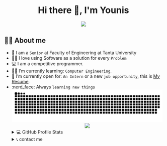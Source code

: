 <div align='center'>
 <h1>Hi there 👋, I'm Younis</h1>
</div>
<p align="center">
  <a href="https://github.com/DenverCoder1/readme-typing-svg"><img src="https://readme-typing-svg.herokuapp.com?lines=.Net+Developer;React+Native+Developer;Computer+Engineering+Student;Competitive+Programmer;DS%20|%20Algorithms%20|%20OOP%20;Always%20learning%20new%20things&center=true&width=500&height=50"></a>
</p>
<h2>💁‍♂️ About me </h2>
 <ul>
 <li>🏫 I am a <code>Senior</code> at Faculty of Engineering at Tanta University </li>
 <li>👨‍💻 I love using Software as a solution for every <code>Problem</code></li>
 <li>💻 I am a competitive programmer.</li>
 <li>👨‍🎓 I’m currently learning: <code>Computer Engineering</code>.</li>
 <li> 🤔 I’m currently open for: <code>An Intern</code> or a new <code>job opportunity</code>, this is <a href="https://drive.google.com/file/d/1W-cgVj0EuwfsKCZ-ISm6h6Hmx1BysRhF/view?usp=sharing">My Resume</a>.</li>
<li>:nerd_face: Always <code>learning new things</code></li>
<div align="center">
  <a href="https://github.com/AhmedYounis20">
  <img  src="https://github.com/1999AZZAR/1999AZZAR/blob/main/resources/img/grid-snake.svg"
       alt="snake" /></a>
       <br>
  <img  src="https://komarev.com/ghpvc/?username=AhmedYounis20"/>

</div>
<details> 
  <summary>💻 GitHub Profile Stats</summary>
  <div>
    <h2 align="center"> 📊 Github stats </h2>
      <br/>
        <p align="center">
          <a href="https://github.com/AhmedYounis20/">
          <img src="https://github-readme-stats.vercel.app/api/top-langs/?username=AhmedYounis20&langs_count=6&theme=onedark&layout=compact&hide_border=true" alt="AhmedYounis20 :: Top Langs" /></a>
        </p>
        <p align="center">
          <a href="https://github.com/AhmedYounis20/">
          <img width="49.5%" src="https://github-readme-stats.vercel.app/api?username=AhmedYounis20&show_icons=true&theme=onedark&hide_border=true" />
          <img width="49.5%" src="https://github-readme-streak-stats.herokuapp.com/?user=AhmedYounis20&theme=onedark&hide_border=true" />
          </a>
       </p>
     <br>
  </div>    
   
</details>
<details>

  <summary>📞 contact me</summary>
<div>
  <samp>
    <h2 align="center">😎 you can reach me by:</h2>
      <hr>
    <p align="center">
      <a href="https://www.linkedin.com/in/ahmed-younis-59a2b1200/" target="blank"><img align="center"
         src="https://img.shields.io/badge/linkedin-%231DA1F2.svg?style=for-the-badge&logo=linkedin&logoColor=white"
         alt="azzar" height="30"/></a>
      <a href="https://www.facebook.com/20Younis02/" target="blank"><img align="center"
         src="https://img.shields.io/badge/facebook-4267B2.svg?style=for-the-badge&logo=facebook&logoColor=white"
         alt="azzar" height="30"/></a>
      <a href="https://mailto:Ahmed.M.Younis20@gmail.com" target="blank"><img align="center"
         src="https://img.shields.io/badge/gmail-EA4335.svg?style=for-the-badge&logo=gmail&logoColor=white"
         alt="azzar" height="30"/></a>
    </p>
  <p align="center">
      <a href="https://wa.me/+201098015491" target="blank"><img align="center"
         src="https://img.shields.io/badge/whatsapp-4B7F1.svg?style=for-the-badge&logo=whatsapp&logoColor=white"
         alt="azzar" height="30"/></a>
    </p>
  </samp>
</div>
</details>
<br>

<!--
**AhmedYounis20/AhmedYounis20** is a ✨ _special_ ✨ repository because its `README.md` (this file) appears on your GitHub profile.

Here are some ideas to get you started:

- 🔭 I’m currently working on ...
- 🌱 I’m currently learning ...
- 👯 I’m looking to collaborate on ...
- 🤔 I’m looking for help with ...
- 💬 Ask me about ...
- 📫 How to reach me: ...
- 😄 Pronouns: ...
- ⚡ Fun fact: ...
-->


